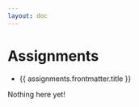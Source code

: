 ```yaml
---
layout: doc
---
```


<script setup>
  import {data as assignments} from './assignments/assignments.data';
  import { withBase } from 'vitepress';
</script>

# Assignments

<ul v-if="assignments.length > 0">
  <li v-for="assignment of assignments">
    <a :href="withBase(assignments.url)">{{ assignments.frontmatter.title }}</a>
  </li>
</ul>
<p v-else>
  Nothing here yet!
</p>
